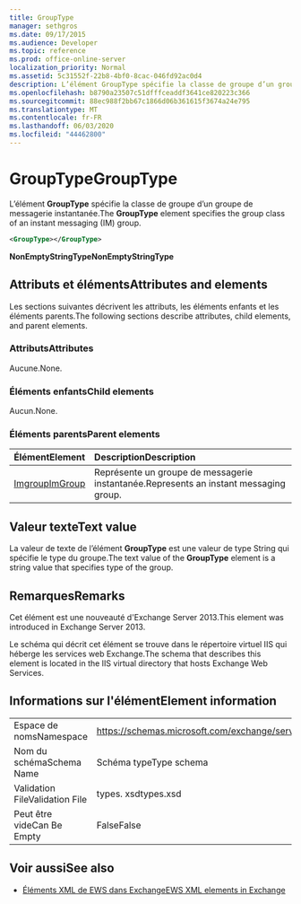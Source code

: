 ```yaml
---
title: GroupType
manager: sethgros
ms.date: 09/17/2015
ms.audience: Developer
ms.topic: reference
ms.prod: office-online-server
localization_priority: Normal
ms.assetid: 5c31552f-22b8-4bf0-8cac-046fd92ac0d4
description: L’élément GroupType spécifie la classe de groupe d’un groupe de messagerie instantanée.
ms.openlocfilehash: b8790a23507c51dfffceaddf3641ce820223c366
ms.sourcegitcommit: 88ec988f2bb67c1866d06b361615f3674a24e795
ms.translationtype: MT
ms.contentlocale: fr-FR
ms.lasthandoff: 06/03/2020
ms.locfileid: "44462800"
---
```

# <a name="grouptype"></a><span data-ttu-id="5659b-103">GroupType</span><span class="sxs-lookup"><span data-stu-id="5659b-103">GroupType</span></span>

<span data-ttu-id="5659b-104">L’élément **GroupType** spécifie la classe de groupe d’un groupe de messagerie instantanée.</span><span class="sxs-lookup"><span data-stu-id="5659b-104">The **GroupType** element specifies the group class of an instant messaging (IM) group.</span></span> 
  
```XML
<GroupType></GroupType>
```

 <span data-ttu-id="5659b-105">**NonEmptyStringType**</span><span class="sxs-lookup"><span data-stu-id="5659b-105">**NonEmptyStringType**</span></span>
## <a name="attributes-and-elements"></a><span data-ttu-id="5659b-106">Attributs et éléments</span><span class="sxs-lookup"><span data-stu-id="5659b-106">Attributes and elements</span></span>

<span data-ttu-id="5659b-107">Les sections suivantes décrivent les attributs, les éléments enfants et les éléments parents.</span><span class="sxs-lookup"><span data-stu-id="5659b-107">The following sections describe attributes, child elements, and parent elements.</span></span>
  
### <a name="attributes"></a><span data-ttu-id="5659b-108">Attributs</span><span class="sxs-lookup"><span data-stu-id="5659b-108">Attributes</span></span>

<span data-ttu-id="5659b-109">Aucune.</span><span class="sxs-lookup"><span data-stu-id="5659b-109">None.</span></span>
  
### <a name="child-elements"></a><span data-ttu-id="5659b-110">Éléments enfants</span><span class="sxs-lookup"><span data-stu-id="5659b-110">Child elements</span></span>

<span data-ttu-id="5659b-111">Aucun.</span><span class="sxs-lookup"><span data-stu-id="5659b-111">None.</span></span>
  
### <a name="parent-elements"></a><span data-ttu-id="5659b-112">Éléments parents</span><span class="sxs-lookup"><span data-stu-id="5659b-112">Parent elements</span></span>

|<span data-ttu-id="5659b-113">**Élément**</span><span class="sxs-lookup"><span data-stu-id="5659b-113">**Element**</span></span>|<span data-ttu-id="5659b-114">**Description**</span><span class="sxs-lookup"><span data-stu-id="5659b-114">**Description**</span></span>|
|:-----|:-----|
|[<span data-ttu-id="5659b-115">Imgroup</span><span class="sxs-lookup"><span data-stu-id="5659b-115">ImGroup</span></span>](imgroup.md) <br/> |<span data-ttu-id="5659b-116">Représente un groupe de messagerie instantanée.</span><span class="sxs-lookup"><span data-stu-id="5659b-116">Represents an instant messaging group.</span></span>  <br/> |
   
## <a name="text-value"></a><span data-ttu-id="5659b-117">Valeur texte</span><span class="sxs-lookup"><span data-stu-id="5659b-117">Text value</span></span>

<span data-ttu-id="5659b-118">La valeur de texte de l’élément **GroupType** est une valeur de type String qui spécifie le type du groupe.</span><span class="sxs-lookup"><span data-stu-id="5659b-118">The text value of the **GroupType** element is a string value that specifies type of the group.</span></span> 
  
## <a name="remarks"></a><span data-ttu-id="5659b-119">Remarques</span><span class="sxs-lookup"><span data-stu-id="5659b-119">Remarks</span></span>

<span data-ttu-id="5659b-120">Cet élément est une nouveauté d'Exchange Server 2013.</span><span class="sxs-lookup"><span data-stu-id="5659b-120">This element was introduced in Exchange Server 2013.</span></span>
  
<span data-ttu-id="5659b-121">Le schéma qui décrit cet élément se trouve dans le répertoire virtuel IIS qui héberge les services web Exchange.</span><span class="sxs-lookup"><span data-stu-id="5659b-121">The schema that describes this element is located in the IIS virtual directory that hosts Exchange Web Services.</span></span>
  
## <a name="element-information"></a><span data-ttu-id="5659b-122">Informations sur l'élément</span><span class="sxs-lookup"><span data-stu-id="5659b-122">Element information</span></span>

|||
|:-----|:-----|
|<span data-ttu-id="5659b-123">Espace de noms</span><span class="sxs-lookup"><span data-stu-id="5659b-123">Namespace</span></span>  <br/> |https://schemas.microsoft.com/exchange/services/2006/types  <br/> |
|<span data-ttu-id="5659b-124">Nom du schéma</span><span class="sxs-lookup"><span data-stu-id="5659b-124">Schema Name</span></span>  <br/> |<span data-ttu-id="5659b-125">Schéma type</span><span class="sxs-lookup"><span data-stu-id="5659b-125">Type schema</span></span>  <br/> |
|<span data-ttu-id="5659b-126">Validation File</span><span class="sxs-lookup"><span data-stu-id="5659b-126">Validation File</span></span>  <br/> |<span data-ttu-id="5659b-127">types. xsd</span><span class="sxs-lookup"><span data-stu-id="5659b-127">types.xsd</span></span>  <br/> |
|<span data-ttu-id="5659b-128">Peut être vide</span><span class="sxs-lookup"><span data-stu-id="5659b-128">Can Be Empty</span></span>  <br/> |<span data-ttu-id="5659b-129">False</span><span class="sxs-lookup"><span data-stu-id="5659b-129">False</span></span>  <br/> |
   
## <a name="see-also"></a><span data-ttu-id="5659b-130">Voir aussi</span><span class="sxs-lookup"><span data-stu-id="5659b-130">See also</span></span>



- [<span data-ttu-id="5659b-131">Éléments XML de EWS dans Exchange</span><span class="sxs-lookup"><span data-stu-id="5659b-131">EWS XML elements in Exchange</span></span>](ews-xml-elements-in-exchange.md)

